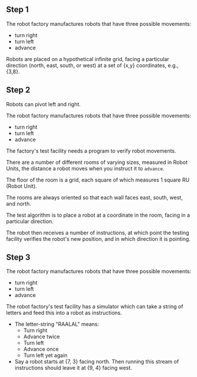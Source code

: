 ## Step 1

The robot factory manufactures robots that have three possible movements:

* turn right
* turn left
* advance

Robots are placed on a hypothetical infinite grid, facing a particular
direction (north, east, south, or west) at a set of {x,y} coordinates, e.g.,
{3,8}.

## Step 2

Robots can pivot left and right.

The robot factory manufactures robots that have three possible movements:

* turn right
* turn left
* advance

The factory's test facility needs a program to verify robot movements.

There are a number of different rooms of varying sizes, measured in Robot
Units, the distance a robot moves when you instruct it to `advance`.

The floor of the room is a grid, each square of which measures 1 square RU
(Robot Unit).

The rooms are always oriented so that each wall faces east, south, west, and
north.

The test algorithm is to place a robot at a coordinate in the room, facing in
a particular direction.

The robot then receives a number of instructions, at which point the testing
facility verifies the robot's new position, and in which direction it is
pointing.

## Step 3

The robot factory manufactures robots that have three possible movements:

* turn right
* turn left
* advance

The robot factory's test facility has a simulator which can take a string of
letters and feed this into a robot as instructions.

- The letter-string "RAALAL" means:
  - Turn right
  - Advance twice
  - Turn left
  - Advance once
  - Turn left yet again
- Say a robot starts at {7, 3} facing north.
  Then running this stream of instructions should leave it
  at {9, 4} facing west.
